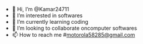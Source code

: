 - 👋 Hi, I’m @Kamar24711
- 👀 I’m interested in softwares
- 🌱 I’m currently learning coding
- 💞️ I’m looking to collaborate oncomputer softwares
- 📫 How to reach me #motorola58285@gmail.com
<!---
Kamar24711/Kamar24711 is a ✨ special ✨ repository because its `README.md` (this file) appears on your GitHub profile.
You can click the Preview link to take a look at your changes.
--->
